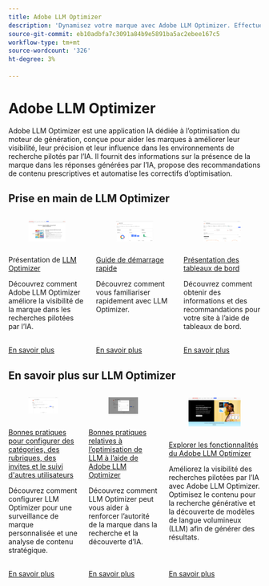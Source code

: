 ```yaml
---
title: Adobe LLM Optimizer
description: 'Dynamisez votre marque avec Adobe LLM Optimizer. Effectuez le suivi des mentions, découvrez des informations et dominez les recherches pilotées par l’IA. Prenez le contrôle de votre visibilité : commencez à optimiser dès maintenant !'
source-git-commit: eb10adbfa7c3091a84b9e5891ba5ac2ebee167c5
workflow-type: tm+mt
source-wordcount: '326'
ht-degree: 3%

---
```



# Adobe LLM Optimizer

Adobe LLM Optimizer est une application IA dédiée à l’optimisation du moteur de génération, conçue pour aider les marques à améliorer leur visibilité, leur précision et leur influence dans les environnements de recherche pilotés par l’IA. Il fournit des informations sur la présence de la marque dans les réponses générées par l’IA, propose des recommandations de contenu prescriptives et automatise les correctifs d’optimisation.

## Prise en main de LLM Optimizer

<!-- CARDS

* ./overview/overview.md
  {title= LLM Optimizer overview}
  {image= /help/assets/overview/llm-overview-card.png}
  {description= Learn about how Adobe LLM Optimizer boosts brand visibility in AI-driven search.}
  {target=_blank}
  {cta=Learn more}
* ./overview/quick-start.md
  {title= Quickstart guide}
  {description= Learn how to quickly get up and running with the LLM Optimizer.}
  {image= /help/assets/overview/agentic-traffic-card.png}
  {target=_blank}
  {cta=Learn more}
* ./dashboards/dashboards-overview.md
  {title= Dashboards overview}
  {image= /help/assets/overview/brand-presence-card.png}
  {description= Learn how to get insights and get recommendations for your site with dashboards.}
  {target=_blank}
  {cta=Learn more}
-->
<!-- START CARDS HTML - DO NOT MODIFY BY HAND -->
<div class="columns">
    <div class="column is-half-tablet is-half-desktop is-one-third-widescreen" aria-label="LLM Optimizer overview">
        <div class="card" style="height: 100%; display: flex; flex-direction: column; height: 100%;">
            <div class="card-image">
                <figure class="image x-is-16by9">
                    <a href="./overview/overview.md" title="Présentation de LLM Optimizer" target="_blank" rel="referrer">
                        <img class="is-bordered-r-small" src="/help/assets/overview/llm-overview-card.png" alt="Présentation de LLM Optimizer"
                             style="width: 100%; aspect-ratio: 16 / 9; object-fit: cover; overflow: hidden; display: block; margin: auto;">
                    </a>
                </figure>
            </div>
            <div class="card-content is-padded-small" style="display: flex; flex-direction: column; flex-grow: 1; justify-content: space-between;">
                <div class="top-card-content">
                    <p class="headline is-size-6 has-text-weight-bold">
                        Présentation de <a href="./overview/overview.md" target="_blank" rel="referrer" title="Présentation de LLM Optimizer">LLM Optimizer</a>
                    </p>
                    <p class="is-size-6">Découvrez comment Adobe LLM Optimizer améliore la visibilité de la marque dans les recherches pilotées par l’IA.</p>
                </div>
                <a href="./overview/overview.md" target="_blank" rel="referrer" class="spectrum-Button spectrum-Button--outline spectrum-Button--primary spectrum-Button--sizeM" style="align-self: flex-start; margin-top: 1rem;">
<span class="spectrum-Button-label has-no-wrap has-text-weight-bold">En savoir plus</span>
</a>
            </div>
        </div>
    </div>
    <div class="column is-half-tablet is-half-desktop is-one-third-widescreen" aria-label="Quickstart guide">
        <div class="card" style="height: 100%; display: flex; flex-direction: column; height: 100%;">
            <div class="card-image">
                <figure class="image x-is-16by9">
                    <a href="./overview/quick-start.md" title="Guide de démarrage rapide" target="_blank" rel="referrer">
                        <img class="is-bordered-r-small" src="/help/assets/overview/agentic-traffic-card.png" alt="Guide de démarrage rapide"
                             style="width: 100%; aspect-ratio: 16 / 9; object-fit: cover; overflow: hidden; display: block; margin: auto;">
                    </a>
                </figure>
            </div>
            <div class="card-content is-padded-small" style="display: flex; flex-direction: column; flex-grow: 1; justify-content: space-between;">
                <div class="top-card-content">
                    <p class="headline is-size-6 has-text-weight-bold">
                        <a href="./overview/quick-start.md" target="_blank" rel="referrer" title="Guide de démarrage rapide"> Guide de démarrage rapide </a>
                    </p>
                    <p class="is-size-6">Découvrez comment vous familiariser rapidement avec LLM Optimizer.</p>
                </div>
                <a href="./overview/quick-start.md" target="_blank" rel="referrer" class="spectrum-Button spectrum-Button--outline spectrum-Button--primary spectrum-Button--sizeM" style="align-self: flex-start; margin-top: 1rem;">
<span class="spectrum-Button-label has-no-wrap has-text-weight-bold">En savoir plus</span>
</a>
            </div>
        </div>
    </div>
    <div class="column is-half-tablet is-half-desktop is-one-third-widescreen" aria-label="Dashboards overview">
        <div class="card" style="height: 100%; display: flex; flex-direction: column; height: 100%;">
            <div class="card-image">
                <figure class="image x-is-16by9">
                    <a href="./dashboards/dashboards-overview.md" title="Présentation des tableaux de bord" target="_blank" rel="referrer">
                        <img class="is-bordered-r-small" src="/help/assets/overview/brand-presence-card.png" alt="Présentation des tableaux de bord"
                             style="width: 100%; aspect-ratio: 16 / 9; object-fit: cover; overflow: hidden; display: block; margin: auto;">
                    </a>
                </figure>
            </div>
            <div class="card-content is-padded-small" style="display: flex; flex-direction: column; flex-grow: 1; justify-content: space-between;">
                <div class="top-card-content">
                    <p class="headline is-size-6 has-text-weight-bold">
                        <a href="./dashboards/dashboards-overview.md" target="_blank" rel="referrer" title="Présentation des tableaux de bord">Présentation des tableaux de bord</a>
                    </p>
                    <p class="is-size-6">Découvrez comment obtenir des informations et des recommandations pour votre site à l’aide de tableaux de bord.</p>
                </div>
                <a href="./dashboards/dashboards-overview.md" target="_blank" rel="referrer" class="spectrum-Button spectrum-Button--outline spectrum-Button--primary spectrum-Button--sizeM" style="align-self: flex-start; margin-top: 1rem;">
<span class="spectrum-Button-label has-no-wrap has-text-weight-bold">En savoir plus</span>
</a>
            </div>
        </div>
    </div>
</div>
<!-- END CARDS HTML - DO NOT MODIFY BY HAND -->

## En savoir plus sur LLM Optimizer

<!-- Add cards -->

<!-- CARDS

* ./overview/best-practices-topics-prompts.md
  {title= Best practices for setting up categories, topics, prompts, and tracking others}
  {description= Learn how to configure LLM Optimizer for tailored brand monitoring and strategic content analysis.}
  {image= /help/assets/overview/customer-configuration-card.png}
  {target=_blank}
  {cta=Learn more}
* ./tutorials/best-practices.md
  {title= Best practices for LLM optimization using Adobe LLM Optimizer}
  {image= /help/assets/overview/best-practices-card.png}
  {description= Learn how LLM Optimizer can help you drive brand authority in AI search and discovery.}
* https://business.adobe.com/products/llm-optimizer.html
  {title = Explore the capabilities of the Adobe LLM Optimizer}
  {image = /help/assets/overview/business-adobe.png}
  {target=_blank}
  {cta=Learn more}

-->
<!-- START CARDS HTML - DO NOT MODIFY BY HAND -->
<div class="columns">
    <div class="column is-half-tablet is-half-desktop is-one-third-widescreen" aria-label="Best practices for setting up categories, topics, prompts, and tracking others">
        <div class="card" style="height: 100%; display: flex; flex-direction: column; height: 100%;">
            <div class="card-image">
                <figure class="image x-is-16by9">
                    <a href="./overview/best-practices-topics-prompts.md" title="Bonnes pratiques relatives à la configuration des catégories, rubriques, invites et suivi d&apos;autres utilisateurs" target="_blank" rel="referrer">
                        <img class="is-bordered-r-small" src="/help/assets/overview/customer-configuration-card.png" alt="Bonnes pratiques relatives à la configuration des catégories, rubriques, invites et suivi d&apos;autres utilisateurs"
                             style="width: 100%; aspect-ratio: 16 / 9; object-fit: cover; overflow: hidden; display: block; margin: auto;">
                    </a>
                </figure>
            </div>
            <div class="card-content is-padded-small" style="display: flex; flex-direction: column; flex-grow: 1; justify-content: space-between;">
                <div class="top-card-content">
                    <p class="headline is-size-6 has-text-weight-bold">
                        <a href="./overview/best-practices-topics-prompts.md" target="_blank" rel="referrer" title="Bonnes pratiques relatives à la configuration des catégories, rubriques, invites et suivi d&apos;autres utilisateurs">Bonnes pratiques pour configurer des catégories, des rubriques, des invites et le suivi d'autres utilisateurs</a>
                    </p>
                    <p class="is-size-6">Découvrez comment configurer LLM Optimizer pour une surveillance de marque personnalisée et une analyse de contenu stratégique.</p>
                </div>
                <a href="./overview/best-practices-topics-prompts.md" target="_blank" rel="referrer" class="spectrum-Button spectrum-Button--outline spectrum-Button--primary spectrum-Button--sizeM" style="align-self: flex-start; margin-top: 1rem;">
<span class="spectrum-Button-label has-no-wrap has-text-weight-bold">En savoir plus</span>
</a>
            </div>
        </div>
    </div>
    <div class="column is-half-tablet is-half-desktop is-one-third-widescreen" aria-label="Best practices for LLM optimization using Adobe LLM Optimizer">
        <div class="card" style="height: 100%; display: flex; flex-direction: column; height: 100%;">
            <div class="card-image">
                <figure class="image x-is-16by9">
                    <a href="./tutorials/best-practices.md" title="Bonnes pratiques relatives à l’optimisation de LLM à l’aide de Adobe LLM Optimizer" target="_blank" rel="referrer">
                        <img class="is-bordered-r-small" src="/help/assets/overview/best-practices-card.png" alt="Bonnes pratiques relatives à l’optimisation de LLM à l’aide de Adobe LLM Optimizer"
                             style="width: 100%; aspect-ratio: 16 / 9; object-fit: cover; overflow: hidden; display: block; margin: auto;">
                    </a>
                </figure>
            </div>
            <div class="card-content is-padded-small" style="display: flex; flex-direction: column; flex-grow: 1; justify-content: space-between;">
                <div class="top-card-content">
                    <p class="headline is-size-6 has-text-weight-bold">
                        <a href="./tutorials/best-practices.md" target="_blank" rel="referrer" title="Bonnes pratiques relatives à l’optimisation de LLM à l’aide de Adobe LLM Optimizer">Bonnes pratiques relatives à l’optimisation de LLM à l’aide de Adobe LLM Optimizer</a>
                    </p>
                    <p class="is-size-6">Découvrez comment LLM Optimizer peut vous aider à renforcer l’autorité de la marque dans la recherche et la découverte d’IA.</p>
                </div>
                <a href="./tutorials/best-practices.md" target="_blank" rel="referrer" class="spectrum-Button spectrum-Button--outline spectrum-Button--primary spectrum-Button--sizeM" style="align-self: flex-start; margin-top: 1rem;">
<span class="spectrum-Button-label has-no-wrap has-text-weight-bold">En savoir plus</span>
</a>
            </div>
        </div>
    </div>
    <div class="column is-half-tablet is-half-desktop is-one-third-widescreen" aria-label="Explore the capabilities of the Adobe LLM Optimizer">
        <div class="card" style="height: 100%; display: flex; flex-direction: column; height: 100%;">
            <div class="card-image">
                <figure class="image x-is-16by9">
                    <a href="https://business.adobe.com/products/llm-optimizer.html" title="Explorer les fonctionnalités du Adobe LLM Optimizer" target="_blank" rel="referrer">
                        <img class="is-bordered-r-small" src="/help/assets/overview/business-adobe.png" alt="Explorer les fonctionnalités du Adobe LLM Optimizer"
                             style="width: 100%; aspect-ratio: 16 / 9; object-fit: cover; overflow: hidden; display: block; margin: auto;">
                    </a>
                </figure>
            </div>
            <div class="card-content is-padded-small" style="display: flex; flex-direction: column; flex-grow: 1; justify-content: space-between;">
                <div class="top-card-content">
                    <p class="headline is-size-6 has-text-weight-bold">
                        <a href="https://business.adobe.com/products/llm-optimizer.html" target="_blank" rel="referrer" title="Explorer les fonctionnalités du Adobe LLM Optimizer">Explorer les fonctionnalités du Adobe LLM Optimizer</a>
                    </p>
                    <p class="is-size-6">Améliorez la visibilité des recherches pilotées par l’IA avec Adobe LLM Optimizer. Optimisez le contenu pour la recherche générative et la découverte de modèles de langue volumineux (LLM) afin de générer des résultats.</p>
                </div>
                <a href="https://business.adobe.com/products/llm-optimizer.html" target="_blank" rel="referrer" class="spectrum-Button spectrum-Button--outline spectrum-Button--primary spectrum-Button--sizeM" style="align-self: flex-start; margin-top: 1rem;">
<span class="spectrum-Button-label has-no-wrap has-text-weight-bold">En savoir plus</span>
</a>
            </div>
        </div>
    </div>
</div>
<!-- END CARDS HTML - DO NOT MODIFY BY HAND -->

